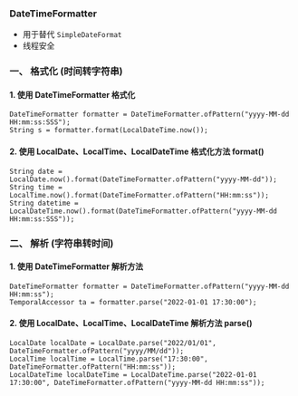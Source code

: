 ###  DateTimeFormatter
* 用于替代 `SimpleDateFormat`
* 线程安全

### 一、 格式化 (时间转字符串)
#### 1. 使用 DateTimeFormatter 格式化
```
DateTimeFormatter formatter = DateTimeFormatter.ofPattern("yyyy-MM-dd HH:mm:ss:SSS");
String s = formatter.format(LocalDateTime.now());
```

#### 2. 使用 LocalDate、LocalTime、LocalDateTime 格式化方法 format()
```
String date = LocalDate.now().format(DateTimeFormatter.ofPattern("yyyy-MM-dd"));
String time = LocalTime.now().format(DateTimeFormatter.ofPattern("HH:mm:ss"));
String datetime = LocalDateTime.now().format(DateTimeFormatter.ofPattern("yyyy-MM-dd HH:mm:ss:SSS"));
```


### 二、 解析  (字符串转时间)
#### 1. 使用 DateTimeFormatter 解析方法
```
DateTimeFormatter formatter = DateTimeFormatter.ofPattern("yyyy-MM-dd HH:mm:ss");
TemporalAccessor ta = formatter.parse("2022-01-01 17:30:00");
```


#### 2. 使用 LocalDate、LocalTime、LocalDateTime 解析方法 parse()
```
LocalDate localDate = LocalDate.parse("2022/01/01", DateTimeFormatter.ofPattern("yyyy/MM/dd"));
LocalTime localTime = LocalTime.parse("17:30:00", DateTimeFormatter.ofPattern("HH:mm:ss"));
LocalDateTime localDateTime = LocalDateTime.parse("2022-01-01 17:30:00", DateTimeFormatter.ofPattern("yyyy-MM-dd HH:mm:ss"));
```
